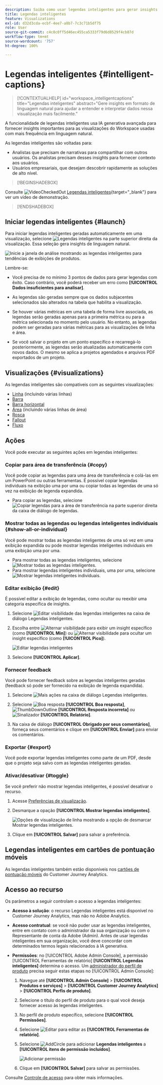 ```yaml
---
description: Saiba como usar legendas inteligentes para gerar insights em linguagem natural e revelar tendências nas visualizações.
title: Legendas inteligentes
feature: Visualizations
exl-id: d32d3cda-ecbf-4ee7-a8b7-7c3c71b5df75
role: User
source-git-commit: c4c8c0ff5d46ec455ca5333f79d6d8529f4cb87d
workflow-type: tm+mt
source-wordcount: '757'
ht-degree: 100%

---
```


# Legendas inteligentes {#intelligent-captions}

>[!CONTEXTUALHELP]
>id="workspace_intelligentcaptions"
>title="Legendas inteligentes"
>abstract="Gere insights em formato de linguagem natural para ajudar a entender e interpretar dados nessa visualização mais facilmente."


A funcionalidade de legendas inteligentes usa IA generativa avançada para fornecer insights importantes para as visualizações do Workspace usadas com mais frequência em linguagem natural.

As legendas inteligentes são voltadas para:

* Analistas que precisam de narrativas para compartilhar com outros usuários. Os analistas precisam desses insights para fornecer contexto aos usuários.
* Usuários empresariais, que desejam descobrir rapidamente as soluções de alto nível.

>[!BEGINSHADEBOX]

Consulte ![VideoCheckedOut](/help/assets/icons/VideoCheckedOut.svg) [Legendas inteligentes](https://video.tv.adobe.com/v/3443143/?quality=12&learn=on&captions=por_br){target="_blank"} para ver um vídeo de demonstração.

>[!ENDSHADEBOX]


## Iniciar legendas inteligentes {#launch}

Para iniciar legendas inteligentes geradas automaticamente em uma visualização, selecione ![Legendas inteligentes](/help/assets/icons/AI.svg) na parte superior direita da visualização. Essa seleção gera insights de linguagem natural.

![Inicie a janela de análise mostrando as legendas inteligentes para tendências de exibições de produtos. ](assets/intelligent-captions.gif)


Lembre-se:

* Você precisa de no mínimo 3 pontos de dados para gerar legendas com êxito. Caso contrário, você poderá receber um erro como **[!UICONTROL Dados insuficientes para analisar]**.

* As legendas são geradas sempre que os dados subjacentes selecionados são alterados na tabela que habilita a visualização.

* Se houver várias métricas em uma tabela de forma livre associada, as legendas serão geradas apenas para a primeira métrica ou para a métrica selecionada no momento pelo usuário. No entanto, as legendas podem ser geradas para várias métricas para as visualizações de linha e área.

* Se você salvar o projeto em um ponto específico e recarregá-lo posteriormente, as legendas serão atualizadas automaticamente com novos dados. O mesmo se aplica a projetos agendados e arquivos PDF exportados de um projeto.


## Visualizações {#visualizations}

As legendas inteligentes são compatíveis com as seguintes visualizações:

* [Linha](line.md) (incluindo várias linhas)
* [Barra](bar.md)
* [Barra horizontal](horizontal-bar.md)
* [Área](area.md) (incluindo várias linhas de área)
* [Rosca](donut.md)
* [Fallout](fallout/fallout-flow.md)
* [Fluxo](c-flow/flow.md)

<!--
Here is an example of what intelligent captions could look like:

![Intelligent captions for Line visualization including Seasonality, Min, Max, Spike, and Decline.](assets/captions.png)
-->

## Ações

Você pode executar as seguintes ações em legendas inteligentes:

### Copiar para área de transferência {#copy}

Você pode copiar as legendas para uma área de transferência e colá-las em um PowerPoint ou outras ferramentas. É possível copiar legendas individuais na exibição uma por uma ou copiar todas as legendas de uma só vez na exibição de legenda expandida.

* Para copiar as legendas, selecione ![Copiar legendas para a área de transferência](/help/assets/icons/Copy.svg) na parte superior direita da caixa de diálogo de legendas.

### Mostrar todas as legendas ou legendas inteligentes individuais  {#show-all-or-individual}

Você pode mostrar todas as legendas inteligentes de uma só vez em uma exibição expandida ou pode mostrar legendas inteligentes individuais em uma exibição uma por uma.

* Para mostrar todas as legendas inteligentes, selecione ![Mostrar todas as legendas inteligentes](/help/assets/icons/Maximize.svg).
* Para mostrar legendas inteligentes individuais, uma por uma, selecione ![Mostrar legendas inteligentes individuais](/help/assets/icons/Minimize.svg).

### Editar exibição {#edit}

É possível editar a exibição de legendas, como ocultar ou reexibir uma categoria específica de insights.

1. Selecione ![Editar visibilidade das legendas inteligentes](/help/assets/icons/EditInLight.svg) na caixa de diálogo Legendas inteligentes.

1. Escolha entre ![Alternar visibilidade](/help/assets/icons/Visibility.svg) para exibir um insight específico (como **[!UICONTROL Min]**) ou ![Alternar visibilidade](/help/assets/icons/VisibilityOff.svg) para ocultar um insight específico (como **[!UICONTROL Pico]**).

   ![Editar legendas inteligentes](assets/edit-intelligent-captions.png)

1. Selecione **[!UICONTROL Aplicar]**.


### Fornecer feedback

Você pode fornecer feedback sobre as legendas inteligentes geradas (feedback só pode ser fornecido na exibição de legenda expandida).

1. Selecione ![Mais ações](/help/assets/icons/More.svg) na caixa de diálogo Legendas inteligentes.

1. Selecione ![Boa resposta](/help/assets/icons/ThumbUpOutline.svg) **[!UICONTROL Boa resposta]**, ![ThumbDownOutline](/help/assets/icons/ThumbDownOutline.svg) **[!UICONTROL Resposta incorreta]** ou ![Sinalizador](/help/assets/icons/Flag.svg) **[!UICONTROL Relatório]**.

1. Na caixa de diálogo **[!UICONTROL Obrigado por seus comentários]**, forneça seus comentários e clique em **[!UICONTROL Enviar]** para enviar os comentários.

### Exportar {#export}

Você pode exportar legendas inteligentes como parte de um PDF, desde que o projeto seja salvo com as legendas inteligentes geradas.

### Ativar/desativar {#toggle}

Se você preferir não mostrar legendas inteligentes, é possível desativar o recurso.

1. Acesse [Preferências de visualização](/help/analysis-workspace/user-preferences.md#visualizations-preferences).
1. Desmarque a opação **[!UICONTROL Mostrar legendas inteligentes]**.

   ![Opções de visualização de linha mostrando a opção de desmarcar Mostrar legendas inteligentes.](assets/toggle-captions.png)

1. Clique em **[!UICONTROL Salvar]** para salvar a preferência.


## Legendas inteligentes em cartões de pontuação móveis

As legendas inteligentes também estão disponíveis nos [cartões de pontuação móveis](https://experienceleague.adobe.com/pt-br/docs/analytics-platform/using/cja-dashboards/manage-scorecard#captions) do Customer Journey Analytics.

## Acesso ao recurso

Os parâmetros a seguir controlam o acesso a legendas inteligentes:

* **Acesso à solução**: o recurso Legendas inteligentes está disponível no Customer Journey Analytics, mas não no Adobe Analytics.

* **Acesso contratual**: se você não puder usar as legendas inteligentes, entre em contato com o administrador da sua organização ou com o Representante de conta da Adobe (Admin). Antes de usar legendas inteligentes em sua organização, você deve concordar com determinados termos legais relacionados à IA generativa.

* **Permissões**: no [!UICONTROL Adobe Admin Console], a permissão [!UICONTROL Ferramentas de relatório] **[!UICONTROL Legendas inteligentes]** determina o acesso. Um [administrador do perfil de produto](https://helpx.adobe.com/br/enterprise/using/manage-product-profiles.html) precisa seguir estas etapas no [!UICONTROL Admin Console]:
   1. Navegue até **[!UICONTROL Admin Console]** > **[!UICONTROL Produtos e serviços]** > **[!UICONTROL Customer Journey Analytics]** > **[!UICONTROL Perfis de produto]**.
   1. Selecione o título do perfil de produto para o qual você deseja fornecer acesso às legendas inteligentes.
   1. No perfil de produto específico, selecione **[!UICONTROL Permissões]**.
   1. Selecione ![Editar](/help/assets/icons/Edit.svg) para editar as **[!UICONTROL Ferramentas de relatório]**.
   1. Selecione ![AddCircle](/help/assets/icons/AddCircle.svg) para adicionar **Legendas inteligentes** a **[!UICONTROL itens de permissão incluídos]**.

      ![Adicionar permissão](./assets/intelligent-captions-permissions.png)

   1. Clique em **[!UICONTROL Salvar]** para salvar as permissões.

Consulte [Controle de acesso](/help/technotes/access-control.md#access-control) para obter mais informações.
